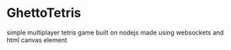 # GhettoTetris
simple multiplayer tetris game built on nodejs
made using websockets and html canvas element
